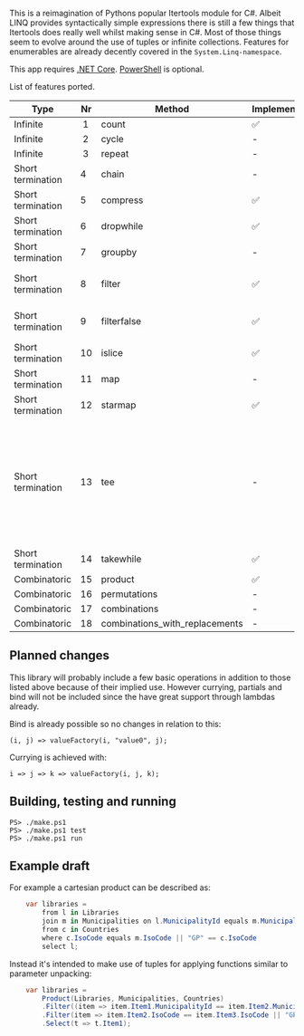 This is a reimagination of Pythons popular Itertools module for C#. Albeit LINQ provides syntactically simple
expressions there is still a few things that Itertools does really well whilst making sense in C#. Most of those
things seem to evolve around the use of tuples or infinite collections. Features for enumerables are
already decently covered in the `System.Linq-namespace`.

This app requires [.NET Core](https://www.microsoft.com/net/core). [PowerShell](https://github.com/PowerShell/PowerShell) is optional.

List of features ported.

Type | Nr | Method | Implemented | Comment
------------ | ------------- | ------------- | ------------- | -------------
Infinite | 1 | count | :white_check_mark:  | 
Infinite | 2 | cycle | - |
Infinite | 3 | repeat | - |
Short termination | 4 | chain | - |
Short termination | 5 | compress |  :white_check_mark: |
Short termination | 6 | dropwhile | :white_check_mark: |
Short termination | 7 | groupby | - |
Short termination | 8 | filter | :white_check_mark: | Also overloads index
Short termination | 9 | filterfalse | :white_check_mark:  | Also overloads index
Short termination | 10 | islice | :white_check_mark: |
Short termination | 11 | map | - |
Short termination | 12 | starmap | :white_check_mark: |
Short termination | 13 | tee | - | Due to language design return tuple is defined by generics rather than argument.
Short termination | 14 | takewhile | :white_check_mark: |
Combinatoric | 15 | product | :white_check_mark: |
Combinatoric | 16 | permutations | - |
Combinatoric | 17 | combinations | - |
Combinatoric | 18 | combinations_with_replacements | - |

## Planned changes
This library will probably include a few basic operations in addition to those listed above because
of their implied use. However currying, partials and bind will not be included since the have
great support through lambdas already.

Bind is already possible so no changes in relation to this:

    (i, j) => valueFactory(i, "value0", j);

Currying is achieved with:

    i => j => k => valueFactory(i, j, k);

## Building, testing and running

    PS> ./make.ps1
    PS> ./make.ps1 test
    PS> ./make.ps1 run

## Example draft

For example a cartesian product can be described as:

```csharp
    var libraries =
        from l in Libraries
        join m in Municipalities on l.MunicipalityId equals m.MunicipalityId
        from c in Countries
        where c.IsoCode equals m.IsoCode || "GP" == c.IsoCode
        select l;
```

Instead it's intended to make use of tuples for applying functions similar to parameter unpacking:

```csharp
    var libraries =
        Product(Libraries, Municipalities, Countries)
        .Filter((item => item.Item1.MunicipalityId == item.Item2.MunicipalityId)
        .Filter(item => item.Item2.IsoCode == item.Item3.IsoCode || "GP" == item.Item3.IsoCode)
        .Select(t => t.Item1);
```
